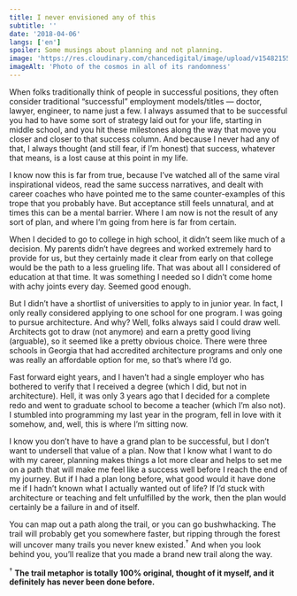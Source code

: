 ```yaml
---
title: I never envisioned any of this
subtitle: ''
date: '2018-04-06'
langs: ['en']
spoiler: Some musings about planning and not planning.
image: 'https://res.cloudinary.com/chancedigital/image/upload/v1548215581/chance.tech/images/bryan-goff-360297-unsplash-1024x683.jpg'
imageAlt: 'Photo of the cosmos in all of its randomness'
---
```


When folks traditionally think of people in successful positions, they often consider traditional “successful” employment models/titles — doctor, lawyer, engineer, to name just a few. I always assumed that to be successful you had to have some sort of strategy laid out for your life, starting in middle school, and you hit these milestones along the way that move you closer and closer to that success column. And because I never had any of that, I always thought (and still fear, if I’m honest) that success, whatever that means, is a lost cause at this point in my life.

I know now this is far from true, because I’ve watched all of the same viral inspirational videos, read the same success narratives, and dealt with career coaches who have pointed me to the same counter-examples of this trope that you probably have. But acceptance still feels unnatural, and at times this can be a mental barrier. Where I am now is not the result of any sort of plan, and where I’m going from here is far from certain.

When I decided to go to college in high school, it didn’t seem like much of a decision. My parents didn’t have degrees and worked extremely hard to provide for us, but they certainly made it clear from early on that college would be the path to a less grueling life. That was about all I considered of education at that time. It was something I needed so I didn’t come home with achy joints every day. Seemed good enough.

But I didn’t have a shortlist of universities to apply to in junior year. In fact, I only really considered applying to one school for one program. I was going to pursue architecture. And why? Well, folks always said I could draw well. Architects got to draw (not anymore) and earn a pretty good living (arguable), so it seemed like a pretty obvious choice. There were three schools in Georgia that had accredited architecture programs and only one was really an affordable option for me, so that’s where I’d go.

Fast forward eight years, and I haven’t had a single employer who has bothered to verify that I received a degree (which I did, but not in architecture). Hell, it was only 3 years ago that I decided for a complete redo and went to graduate school to become a teacher (which I’m also not). I stumbled into programming my last year in the program, fell in love with it somehow, and, well, this is where I’m sitting now.

I know you don’t have to have a grand plan to be successful, but I don’t want to undersell that value of a plan. Now that I know what I want to do with my career, planning makes things a lot more clear and helps to set me on a path that will make me feel like a success well before I reach the end of my journey. But if I had a plan long before, what good would it have done me if I hadn’t known what I actually wanted out of life? If I’d stuck with architecture or teaching and felt unfulfilled by the work, then the plan would certainly be a failure in and of itself.

You can map out a path along the trail, or you can go bushwhacking. The trail will probably get you somewhere faster, but ripping through the forest will uncover many trails you never knew existed.<sup>†</sup> And when you look behind you, you’ll realize that you made a brand new trail along the way.

<sup>†</sup> **The trail metaphor is totally 100% original, thought of it myself, and it definitely has never been done before.**
